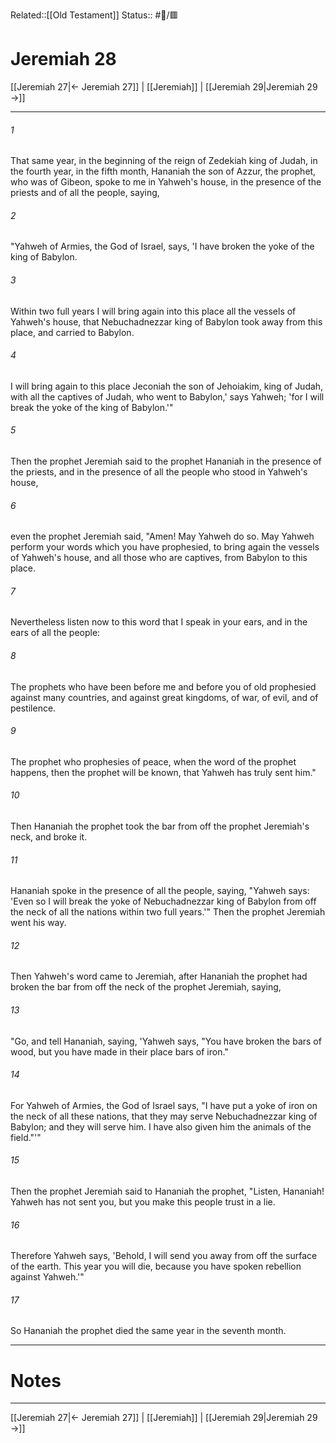 Related::[[Old Testament]]
Status:: #📖/🟥
# Jeremiah 28

[[Jeremiah 27|← Jeremiah 27]] | [[Jeremiah]] | [[Jeremiah 29|Jeremiah 29 →]]
***



###### 1 
That same year, in the beginning of the reign of Zedekiah king of Judah, in the fourth year, in the fifth month, Hananiah the son of Azzur, the prophet, who was of Gibeon, spoke to me in Yahweh's house, in the presence of the priests and of all the people, saying, 

###### 2 
"Yahweh of Armies, the God of Israel, says, 'I have broken the yoke of the king of Babylon. 

###### 3 
Within two full years I will bring again into this place all the vessels of Yahweh's house, that Nebuchadnezzar king of Babylon took away from this place, and carried to Babylon. 

###### 4 
I will bring again to this place Jeconiah the son of Jehoiakim, king of Judah, with all the captives of Judah, who went to Babylon,' says Yahweh; 'for I will break the yoke of the king of Babylon.'" 

###### 5 
Then the prophet Jeremiah said to the prophet Hananiah in the presence of the priests, and in the presence of all the people who stood in Yahweh's house, 

###### 6 
even the prophet Jeremiah said, "Amen! May Yahweh do so. May Yahweh perform your words which you have prophesied, to bring again the vessels of Yahweh's house, and all those who are captives, from Babylon to this place. 

###### 7 
Nevertheless listen now to this word that I speak in your ears, and in the ears of all the people: 

###### 8 
The prophets who have been before me and before you of old prophesied against many countries, and against great kingdoms, of war, of evil, and of pestilence. 

###### 9 
The prophet who prophesies of peace, when the word of the prophet happens, then the prophet will be known, that Yahweh has truly sent him." 

###### 10 
Then Hananiah the prophet took the bar from off the prophet Jeremiah's neck, and broke it. 

###### 11 
Hananiah spoke in the presence of all the people, saying, "Yahweh says: 'Even so I will break the yoke of Nebuchadnezzar king of Babylon from off the neck of all the nations within two full years.'" Then the prophet Jeremiah went his way. 

###### 12 
Then Yahweh's word came to Jeremiah, after Hananiah the prophet had broken the bar from off the neck of the prophet Jeremiah, saying, 

###### 13 
"Go, and tell Hananiah, saying, 'Yahweh says, "You have broken the bars of wood, but you have made in their place bars of iron." 

###### 14 
For Yahweh of Armies, the God of Israel says, "I have put a yoke of iron on the neck of all these nations, that they may serve Nebuchadnezzar king of Babylon; and they will serve him. I have also given him the animals of the field."'" 

###### 15 
Then the prophet Jeremiah said to Hananiah the prophet, "Listen, Hananiah! Yahweh has not sent you, but you make this people trust in a lie. 

###### 16 
Therefore Yahweh says, 'Behold, I will send you away from off the surface of the earth. This year you will die, because you have spoken rebellion against Yahweh.'" 

###### 17 
So Hananiah the prophet died the same year in the seventh month.

---
# Notes


***
[[Jeremiah 27|← Jeremiah 27]] | [[Jeremiah]] | [[Jeremiah 29|Jeremiah 29 →]]

